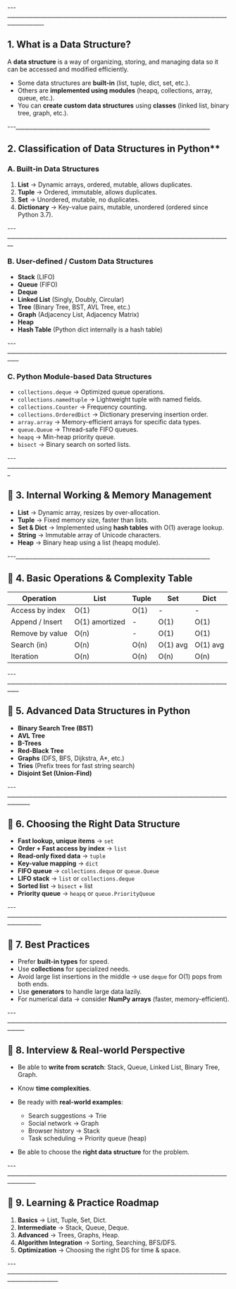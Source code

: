 


---___________________________________________________________________________________________


## 1. What is a Data Structure?

A **data structure** is a way of organizing, storing, and managing data so it can be accessed and modified efficiently.



* Some data structures are **built-in** (list, tuple, dict, set, etc.).
* Others are **implemented using modules** (heapq, collections, array, queue, etc.).
* You can **create custom data structures** using **classes** (linked list, binary tree, graph, etc.).

---_____________________________________________________________________

## 2. Classification of Data Structures in Python**

### **A. Built-in Data Structures**

1. **List** → Dynamic arrays, ordered, mutable, allows duplicates.
2. **Tuple** → Ordered, immutable, allows duplicates.
3. **Set** → Unordered, mutable, no duplicates.
4. **Dictionary** → Key-value pairs, mutable, unordered (ordered since Python 3.7).

---________________________________________________________________________________

### **B. User-defined / Custom Data Structures**

* **Stack** (LIFO)
* **Queue** (FIFO)
* **Deque**
* **Linked List** (Singly, Doubly, Circular)
* **Tree** (Binary Tree, BST, AVL Tree, etc.)
* **Graph** (Adjacency List, Adjacency Matrix)
* **Heap**
* **Hash Table** (Python dict internally is a hash table)

---__________________________________________________________________________________

### **C. Python Module-based Data Structures**

* `collections.deque` → Optimized queue operations.
* `collections.namedtuple` → Lightweight tuple with named fields.
* `collections.Counter` → Frequency counting.
* `collections.OrderedDict` → Dictionary preserving insertion order.
* `array.array` → Memory-efficient arrays for specific data types.
* `queue.Queue` → Thread-safe FIFO queues.
* `heapq` → Min-heap priority queue.
* `bisect` → Binary search on sorted lists.

---_______________________________________________________________________________

## **📌 3. Internal Working & Memory Management**

* **List** → Dynamic array, resizes by over-allocation.
* **Tuple** → Fixed memory size, faster than lists.
* **Set & Dict** → Implemented using **hash tables** with O(1) average lookup.
* **String** → Immutable array of Unicode characters.
* **Heap** → Binary heap using a list (heapq module).

---_____________________________________________________________________

## **📌 4. Basic Operations & Complexity Table**

| Operation       | List           | Tuple | Set      | Dict     |
| --------------- | -------------- | ----- | -------- | -------- |
| Access by index | O(1)           | O(1)  | -        | -        |
| Append / Insert | O(1) amortized | -     | O(1)     | O(1)     |
| Remove by value | O(n)           | -     | O(1)     | O(1)     |
| Search (in)     | O(n)           | O(n)  | O(1) avg | O(1) avg |
| Iteration       | O(n)           | O(n)  | O(n)     | O(n)     |

---__________________________________________________________________________________

## **📌 5. Advanced Data Structures in Python**

* **Binary Search Tree (BST)**
* **AVL Tree**
* **B-Trees**
* **Red-Black Tree**
* **Graphs** (DFS, BFS, Dijkstra, A\*, etc.)
* **Tries** (Prefix trees for fast string search)
* **Disjoint Set (Union-Find)**

---______________________________________________________________________________________

## **📌 6. Choosing the Right Data Structure**

* **Fast lookup, unique items** → `set`
* **Order + Fast access by index** → `list`
* **Read-only fixed data** → `tuple`
* **Key-value mapping** → `dict`
* **FIFO queue** → `collections.deque` or `queue.Queue`
* **LIFO stack** → `list` or `collections.deque`
* **Sorted list** → `bisect` + list
* **Priority queue** → `heapq` or `queue.PriorityQueue`

---__________________________________________________________________________________________

## **📌 7. Best Practices**

* Prefer **built-in types** for speed.
* Use **collections** for specialized needs.
* Avoid large list insertions in the middle → use `deque` for O(1) pops from both ends.
* Use **generators** to handle large data lazily.
* For numerical data → consider **NumPy arrays** (faster, memory-efficient).

---____________________________________________________________________________________

## **📌 8. Interview & Real-world Perspective**

* Be able to **write from scratch**: Stack, Queue, Linked List, Binary Tree, Graph.
* Know **time complexities**.
* Be ready with **real-world examples**:

  * Search suggestions → Trie
  * Social network → Graph
  * Browser history → Stack
  * Task scheduling → Priority queue (heap)
* Be able to choose the **right data structure** for the problem.

---________________________________________________________________________________________

## **📌 9. Learning & Practice Roadmap**

1. **Basics** → List, Tuple, Set, Dict.
2. **Intermediate** → Stack, Queue, Deque.
3. **Advanced** → Trees, Graphs, Heap.
4. **Algorithm Integration** → Sorting, Searching, BFS/DFS.
5. **Optimization** → Choosing the right DS for time & space.

---________________________________________________________________________________________________

